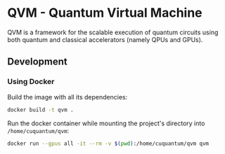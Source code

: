 # QVM - Quantum Virtual Machine

QVM is a framework for the scalable execution of quantum circuits using both quantum and classical accelerators (namely QPUs and GPUs).


## Development

### Using Docker

Build the image with all its dependencies:
```sh
docker build -t qvm .
```

Run the docker container while mounting the project's directory into `/home/cuquantum/qvm`:
```sh
docker run --gpus all -it --rm -v $(pwd):/home/cuquantum/qvm qvm
```
